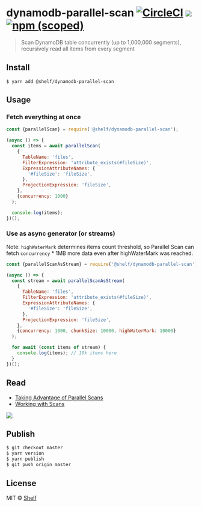 # dynamodb-parallel-scan [![CircleCI](https://circleci.com/gh/shelfio/dynamodb-parallel-scan/tree/master.svg?style=svg)](https://circleci.com/gh/shelfio/dynamodb-parallel-scan/tree/master) ![](https://img.shields.io/badge/code_style-prettier-ff69b4.svg) [![npm (scoped)](https://img.shields.io/npm/v/@shelf/dynamodb-parallel-scan.svg)](https://www.npmjs.com/package/@shelf/dynamodb-parallel-scan)

> Scan DynamoDB table concurrently (up to 1,000,000 segments), recursively read all items from every segment

## Install

```
$ yarn add @shelf/dynamodb-parallel-scan
```

## Usage

### Fetch everything at once

```js
const {parallelScan} = require('@shelf/dynamodb-parallel-scan');

(async () => {
  const items = await parallelScan(
    {
      TableName: 'files',
      FilterExpression: 'attribute_exists(#fileSize)',
      ExpressionAttributeNames: {
        '#fileSize': 'fileSize',
      },
      ProjectionExpression: 'fileSize',
    },
    {concurrency: 1000}
  );

  console.log(items);
})();
```

### Use as async generator (or streams)

Note: `highWaterMark` determines items count threshold, so Parallel Scan can fetch `concurrency` \* 1MB more data even after highWaterMark was reached.

```js
const {parallelScanAsStream} = require('@shelf/dynamodb-parallel-scan');

(async () => {
  const stream = await parallelScanAsStream(
    {
      TableName: 'files',
      FilterExpression: 'attribute_exists(#fileSize)',
      ExpressionAttributeNames: {
        '#fileSize': 'fileSize',
      },
      ProjectionExpression: 'fileSize',
    },
    {concurrency: 1000, chunkSize: 10000, highWaterMark: 10000}
  );

  for await (const items of stream) {
    console.log(items); // 10k items here
  }
})();
```

## Read

- [Taking Advantage of Parallel Scans](https://docs.aws.amazon.com/amazondynamodb/latest/developerguide/bp-query-scan.html)
- [Working with Scans](https://docs.aws.amazon.com/amazondynamodb/latest/developerguide/Scan.html)

![](https://docs.aws.amazon.com/amazondynamodb/latest/developerguide/images/ParallelScan.png)

## Publish

```sh
$ git checkout master
$ yarn version
$ yarn publish
$ git push origin master
```

## License

MIT © [Shelf](https://shelf.io)

